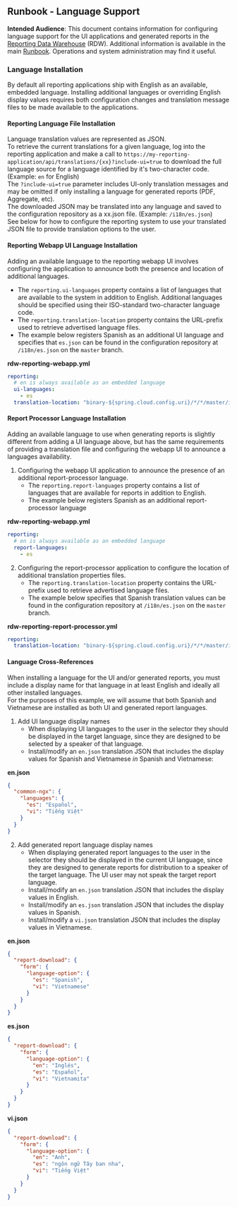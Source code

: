 ## Runbook - Language Support

**Intended Audience**: This document contains information for configuring language support for the UI applications and generated reports in the [Reporting Data Warehouse](../README.md) (RDW). Additional information is available in the main [Runbook](Runbook.md). Operations and system administration may find it useful.

### Language Installation
By default all reporting applications ship with English as an available, embedded language. Installing additional languages or overriding English display values requires both configuration changes and translation message files to be made available to the applications.

#### Reporting Language File Installation
Language translation values are represented as JSON.<br>
To retrieve the current translations for a given language, log into the reporting application and make a call to `https://my-reporting-application/api/translations/{xx}?include-ui=true` to download the full language source for a language identified by it's two-character code. (Example: `en` for English)<br>
The `?include-ui=true` parameter includes UI-only translation messages and may be omitted if only installing a language for generated reports (PDF, Aggregate, etc).<br>
The downloaded JSON may be translated into any language and saved to the configuration repository as a xx.json file. (Example: `/i18n/es.json`)<br>
See below for how to configure the reporting system to use your translated JSON file to provide translation options to the user.

#### Reporting Webapp UI Language Installation
Adding an available language to the reporting webapp UI involves configuring the application to announce both the presence and location of additional languages.
* The `reporting.ui-languages` property contains a list of languages that are available to the system in addition to English.
  Additional languages should be specified using their ISO-standard two-character language code.
* The `reporting.translation-location` property contains the URL-prefix used to retrieve advertised language files.
* The example below registers Spanish as an additional UI language and specifies that `es.json` can be found in the
  configuration repository at `/i18n/es.json` on the `master` branch.
    
**rdw-reporting-webapp.yml**
```yaml
reporting:
  # en is always available as an embedded language
  ui-languages:
    - es
  translation-location: "binary-${spring.cloud.config.uri}/*/*/master/i18n/"
```

#### Report Processor Language Installation
Adding an available language to use when generating reports is slightly different from adding a UI language above, but has the same requirements of providing a translation file and configuring the webapp UI to announce a languages availability.
1. Configuring the webapp UI application to announce the presence of an additional report-processor language.
    * The `reporting.report-languages` property contains a list of languages that are available for reports in addition to English.
    * The example below registers Spanish as an additional report-processor language

**rdw-reporting-webapp.yml**
```yaml
reporting:
  # en is always available as an embedded language
  report-languages:
    - es
```
2. Configuring the report-processor application to configure the location of additional translation properties files.
    * The `reporting.translation-location` property contains the URL-prefix used to retrieve advertised language files.
    * The example below specifies that Spanish translation values can be found in the configuration 
    repository at `/i18n/es.json` on the `master` branch.

**rdw-reporting-report-processor.yml**
```yaml
reporting:
  translation-location: "binary-${spring.cloud.config.uri}/*/*/master/i18n/"
```

#### Language Cross-References
When installing a language for the UI and/or generated reports, you must include a display name for that language in at least English and ideally all other installed languages.<br>
For the purposes of this example, we will assume that both Spanish and Vietnamese are installed as both UI and generated report languages.

1. Add UI language display names
    * When displaying UI languages to the user in the selector they should be displayed in the target language, since they are designed to be selected by a speaker of that language.
    * Install/modify an `en.json` translation JSON that includes the display values for Spanish and Vietnamese *in* Spanish and Vietnamese:

**en.json**
```json
{
  "common-ngx": {
    "languages": {
      "es": "Español",
      "vi": "Tiếng Việt"
    }
  }
}
```

2. Add generated report language display names
    * When displaying generated report languages to the user in the selector they should be displayed in the current UI language, since they are designed to generate reports for distribution to a speaker of the target language.  The UI user may not speak the target report language.
    * Install/modify an `en.json` translation JSON that includes the display values in English.
    * Install/modify an `es.json` translation JSON that includes the display values in Spanish.
    * Install/modify a `vi.json` translation JSON that includes the display values in Vietnamese.

**en.json**
```json
{
  "report-download": {
    "form": {
      "language-option": {
        "es": "Spanish",
        "vi": "Vietnamese"
      }
    }
  }
}
```

**es.json**
```json
{
  "report-download": {
    "form": {
      "language-option": {
        "en": "Inglés",
        "es": "Español",
        "vi": "Vietnamita"
      }
    }
  }
}
```

**vi.json**
```json
{
  "report-download": {
    "form": {
      "language-option": {
        "en": "Anh",
        "es": "ngôn ngữ Tây ban nha",
        "vi": "Tiếng Việt"
      }
    }
  }
}
```
